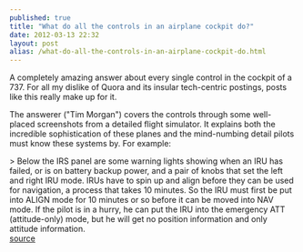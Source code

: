 ```yaml
---
published: true
title: "What do all the controls in an airplane cockpit do?"
date: 2012-03-13 22:32
layout: post
alias: /what-do-all-the-controls-in-an-airplane-cockpit-do.html
---
```

A completely amazing answer about every single control in the cockpit of a 737. For all my dislike of Quora and its insular tech-centric postings, posts like this really make up for it.

The answerer (&quot;Tim Morgan&quot;) covers the controls through some well-placed screenshots from a detailed flight simulator. It explains both the incredible sophistication of these planes and the mind-numbing detail pilots must know these systems by. For example:

&gt; Below the IRS panel are some warning lights showing when an IRU has failed, or is on battery backup power, and a pair of knobs that set the left and right IRU mode.  IRUs have to spin up and align before they can be used for navigation, a process that takes 10 minutes.  So the IRU must first be put into ALIGN mode for 10 minutes or so before it can be moved into NAV mode.  If the pilot is in a hurry, he can put the IRU into the emergency ATT (attitude-only) mode, but he will get no position information and only attitude information.
<br /><a href="http://www.quora.com/What-do-all-the-controls-in-an-airplane-cockpit-do#ans1060134">source</a>
